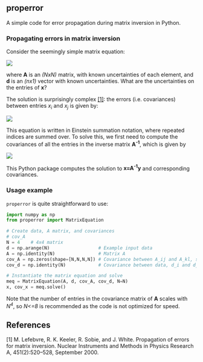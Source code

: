 ## properror
A simple code for error propagation during matrix inversion in Python.

### Propagating errors in matrix inversion

Consider the seemingly simple matrix equation:

<img src="https://render.githubusercontent.com/render/math?math={\bf x}={\bf A}^{-1}{\bf d}">

where **A** is an *(NxN)* matrix, with known uncertainties of each element, and **d** is an *(nx1)* vector with known uncertainties. What are the uncertainties on the entries of **x**? 

The solution is surprisingly complex [[1]](#1): the errors (i.e. covariances) between entries _x<sub>i</sub>_ and _x<sub>j</sub>_ is given by:

<img src="https://render.githubusercontent.com/render/math?math={\rm{cov}}(x_{i},x_{j})=d_{\alpha}d_{\beta}{\rm{cov}}(A_{i\alpha}^{-1},A_{j\beta}^{-1})%2B A_{ik}^{-1}A_{jl}^{-1}{\rm{cov}}(d_{k},d_{l})">

This equation is written in Einstein summation notation, where repeated indices are summed over. To solve this, we first need to compute the covariances of all the entries in the inverse matrix **A<sup>-1</sup>**, which is given by 

<img src="https://render.githubusercontent.com/render/math?math={\rm{cov}}(A_{\alpha\beta}^{-1},A_{ab}^{-1})=A_{\alpha i}^{-1}A_{j\beta}^{-1}A_{ak}^{-1}A_{lb}^{-1}{\rm{cov}}(A_{ij,}A_{kl})">

This Python package computes the solution to **x=A<sup>-1</sup>y** and corresponding covariances. 

### Usage example

`properror` is quite straightforward to use:

```python
import numpy as np
from properror import MatrixEquation

# Create data, A matrix, and covariances
# cov_A
N = 4    # 4x4 matrix
d = np.arange(N)                  # Example input data
A = np.identity(N)                # Matrix A 
cov_A = np.zeros(shape=[N,N,N,N]) # Covariance between A_ij and A_kl, shape (N, N, N, N)
cov_d = np.identity(N)            # Covariance between data, d_i and d_j, shape (N, N)

# Instantiate the matrix equation and solve
meq = MatrixEquation(A, d, cov_A, cov_d, N=N)
x, cov_x = meq.solve()
```
Note that the number of entries in the covariance matrix of **A** scales with *N<sup>4*, so *N<=8* is recommended as the code is not optimized for speed.


## References 
<a id="1">[1]</a> M. Lefebvre, R. K. Keeler, R. Sobie, and J. White. Propagation of errors
for matrix inversion. Nuclear Instruments and Methods in Physics Research
A, 451(2):520–528, September 2000.
